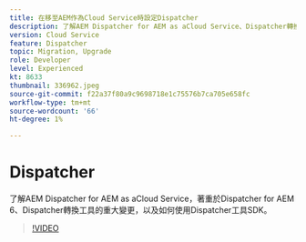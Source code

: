 ```yaml
---
title: 在移至AEM作為Cloud Service時設定Dispatcher
description: 了解AEM Dispatcher for AEM as aCloud Service、Dispatcher轉換工具的重大變更，以及如何使用Dispatcher工具SDK。
version: Cloud Service
feature: Dispatcher
topic: Migration, Upgrade
role: Developer
level: Experienced
kt: 8633
thumbnail: 336962.jpeg
source-git-commit: f22a37f80a9c9698718e1c75576b7ca705e658fc
workflow-type: tm+mt
source-wordcount: '66'
ht-degree: 1%

---
```



# Dispatcher

了解AEM Dispatcher for AEM as aCloud Service，著重於Dispatcher for AEM 6、Dispatcher轉換工具的重大變更，以及如何使用Dispatcher工具SDK。

>[!VIDEO](https://video.tv.adobe.com/v/336962/?quality=12&learn=on)
